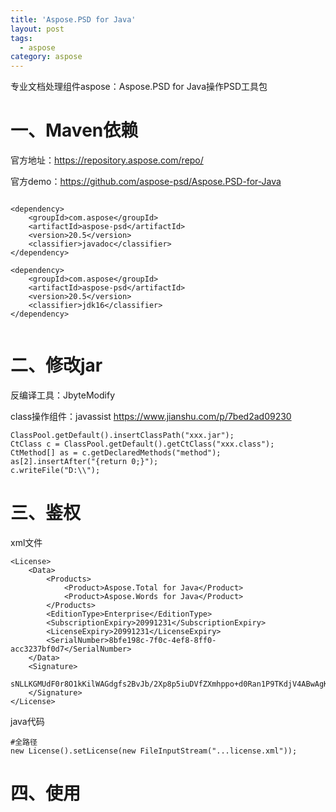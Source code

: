 ```yaml
---
title: 'Aspose.PSD for Java'
layout: post
tags:
  - aspose
category: aspose
---
```


专业文档处理组件aspose：Aspose.PSD for Java操作PSD工具包

<!--more-->

# 一、Maven依赖
官方地址：https://repository.aspose.com/repo/

官方demo：https://github.com/aspose-psd/Aspose.PSD-for-Java

```

<dependency>
    <groupId>com.aspose</groupId>
    <artifactId>aspose-psd</artifactId>
    <version>20.5</version>
    <classifier>javadoc</classifier>
</dependency>

<dependency>
    <groupId>com.aspose</groupId>
    <artifactId>aspose-psd</artifactId>
    <version>20.5</version>
    <classifier>jdk16</classifier>
</dependency>


```

# 二、修改jar

反编译工具：JbyteModify

class操作组件：javassist
https://www.jianshu.com/p/7bed2ad09230


```
ClassPool.getDefault().insertClassPath("xxx.jar");
CtClass c = ClassPool.getDefault().getCtClass("xxx.class");
CtMethod[] as = c.getDeclaredMethods("method");
as[2].insertAfter("{return 0;}");
c.writeFile("D:\\");

```

# 三、鉴权

xml文件
```
<License>
    <Data>
        <Products>
            <Product>Aspose.Total for Java</Product>
            <Product>Aspose.Words for Java</Product>
        </Products>
        <EditionType>Enterprise</EditionType>
        <SubscriptionExpiry>20991231</SubscriptionExpiry>
        <LicenseExpiry>20991231</LicenseExpiry>
        <SerialNumber>8bfe198c-7f0c-4ef8-8ff0-acc3237bf0d7</SerialNumber>
    </Data>
    <Signature>
        sNLLKGMUdF0r8O1kKilWAGdgfs2BvJb/2Xp8p5iuDVfZXmhppo+d0Ran1P9TKdjV4ABwAgKXxJ3jcQTqE/2IRfqwnPf8itN8aFZlV3TJPYeD3yWE7IT55Gz6EijUpC7aKeoohTb4w2fpox58wWoF3SNp6sK6jDfiAUGEHYJ9pjU=
    </Signature>
</License>

```

java代码
```
#全路径
new License().setLicense(new FileInputStream("...license.xml"));
```

# 四、使用